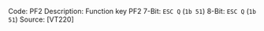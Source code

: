 Code: PF2
Description: Function key PF2
7-Bit: `ESC Q` (`1b 51`)
8-Bit: `ESC Q` (`1b 51`)
Source: [VT220]

